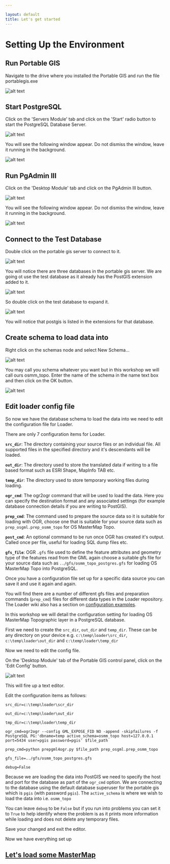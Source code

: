 ```yaml
---

layout: default
title: Let's get started
---
```

# Setting Up the Environment #

## Run Portable GIS ##
Navigate to the drive where you installed the Portable GIS and run the file portablegis.exe

![alt text](http://aileenh.github.io/images/image1.JPG "Portable GIS screen shot")

## Start PostgreSQL ##
Click on the 'Servers Module' tab and click on the 'Start' radio button to start the PostgreSQL Database Server. 

![alt text](http://aileenh.github.io/images/image2.JPG "Starting Postgrsql")

You will see the following window appear. Do not dismiss the window, leave it running in the background.

![alt text](http://aileenh.github.io/images/image5.JPG "Starting Postgrsql")

## Run PgAdmin III ##
Click on the 'Desktop Module' tab and click on the PgAdmin III button. 

![alt text](http://aileenh.github.io/images/image4.JPG "Running PgAdmin")

You will see the following window appear. Do not dismiss the window, leave it running in the background.

![alt text](http://aileenh.github.io/images/image9.JPG "Running PgAdmin")

## Connect to the Test Database ##
Double click on the portable gis server to connect to it.

![alt text](http://aileenh.github.io/images/image10.JPG "Connect to test database")

You will notice there are three databases in the portable gis server. We are going ot use the test database as it already has the PostGIS extension added to it. 

![alt text](http://aileenh.github.io/images/image11.JPG "Connect to test database")

So double click on the test database to expand it. 

![alt text](http://aileenh.github.io/images/image6.JPG "Connect to test database")

You will notice that postgis is listed in the extensions for that database.

## Create schema to load data into ##
Right click on the schemas node and select New Schema...

![alt text](http://aileenh.github.io/images/image7.JPG "create schema")

You may call you schema whatever you want but in this workshop we will call ours osmm_topo.
Enter the name of the schema in the name text box and then click on the OK button.

![alt text](http://aileenh.github.io/images/image8.JPG "create schema")

## Edit loader config file ##
So now we have the database schema to load the data into we need to edit the configuration file for Loader. 

There are only 7 configuration items for Loader. 

**`src_dir`**:
The directory containing your source files or an individual file. All supported files in the specified directory and it's descendants will be loaded.

**`out_dir`**:
The directory used to store the translated data if writing to a file based format such as ESRI Shape, MapInfo TAB etc.

**`temp_dir`**: The directory used to store temporary working files during loading.

**`ogr_cmd`**: 
The ogr2ogr command that will be used to load the data. Here you can specify the destination format and any associated settings (for example database connection details if you are writing to PostGIS).

**`prep_cmd`**: 
The command used to prepare the source data so it is suitable for loading with OGR, choose one that is suitable for your source data such as `prep_osgml.prep_osmm_topo` for OS MasterMap Topo.

**`post_cmd`**: 
An optional command to be run once OGR has created it's output. Called once per file, useful for loading SQL dump files etc.

**`gfs_file`**: OGR `.gfs` file used to define the feature attributes and geometry type of the features read from the GML again choose a suitable gfs file for your source data such as `../gfs/osmm_topo_postgres.gfs` for loading OS MasterMap Topo into PostgreSQL.

Once you have a configuration file set up for a specific data source you can save it and use it again and again.

You will find there are a number of different gfs files and preparation commands (`prep_cmd`) files for different data types in the Loader repository. The Loader wiki also has a section on [configuration examples](https://github.com/AstunTechnology/Loader/wiki/Configuration-examples).

In this workshop we will detail the configuration setting for loading OS MasterMap Topographic layer in a PostgreSQL database.

First we need to create the `src_dir`, `out_dir` and `temp_dir`. These can be any directory on your device e.g. `c:\temp\loader\src_dir`, `c:\temp\loader\out_dir` and `c:\temp\loader\temp_dir`

Now we need to edit the config file. 

On the 'Desktop Module' tab of the Portable GIS control panel, click on the 'Edit Config' button.

![alt text](http://aileenh.github.io/images/image4.JPG "Edit Loader Config")

This will fire up a text editor.

Edit the configuration items as follows:

    src_dir=c:\temp\loader\scr_dir

    out_dir=c:\temp\loader\out_dir

    tmp_dir=c:\temp\loader\temp_dir

    ogr_cmd=ogr2ogr --config GML_EXPOSE_FID NO -append -skipfailures -f PostgreSQL PG:'dbname=temp active_schema=osmm_topo host=127.0.0.1 port=5434 user=pgis password=pgis' $file_path

    prep_cmd=python prepgml4ogr.py $file_path prep_osgml.prep_osmm_topo

    gfs_file=../gfs/osmm_topo_postgres.gfs

    debug=False

Because we are loading the data into PostGIS we need to specify the host and port for the database as part of the `ogr_cmd` option. We are connecting to the database using the default database superuser for the portable gis which is `pgis` (with password `pgis`). The `active_schema` is where we wish to load the data into i.e. `osmm_topo`

You can leave `debug` to be `False` but if you run into problems you can set it to `True` to help identify where the problem is as it prints more information while loading and does not delete any temporary files.

Save your changed and exit the editor.

Now we have everything set up

## [Let's load some MasterMap](http://aileenh.github.io/lets-load-some-mastermap.html) ##
